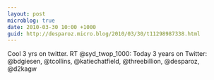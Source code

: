 ```yaml
---
layout: post
microblog: true
date: 2010-03-30 10:00 +1000
guid: http://desparoz.micro.blog/2010/03/30/t11298987338.html
---
```

Cool 3 yrs on twitter. RT @syd_twop_1000: Today 3 years on Twitter: @bdgiesen, @tcollins, @katiechatfield, @threebillion, @desparoz, @d2kagw
